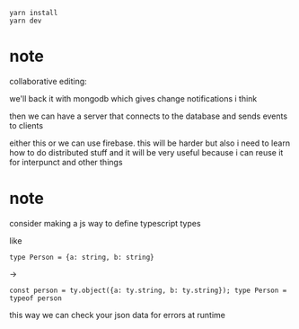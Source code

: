 ```
yarn install
yarn dev
```

# note

collaborative editing:

we'll back it with mongodb which gives change notifications i think

then we can have a server that connects to the database and sends events to clients

either this or we can use firebase. this will be harder but also i need to learn how
to do distributed stuff and it will be very useful because i can reuse it for interpunct
and other things

# note

consider making a js way to define typescript types

like

`type Person = {a: string, b: string}`

→

`const person = ty.object({a: ty.string, b: ty.string}); type Person = typeof person`

this way we can check your json data for errors at runtime